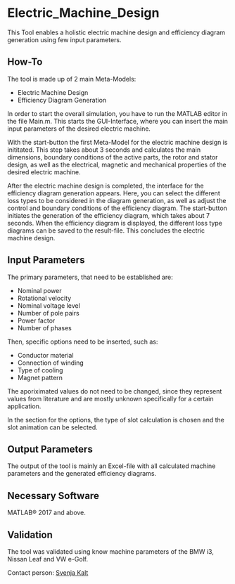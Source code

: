 # Electric_Machine_Design
This Tool enables a holistic electric machine design and efficiency diagram generation using few input parameters.

## How-To
The tool is made up of 2 main Meta-Models:
  - Electric Machine Design
  - Efficiency Diagram Generation
  
In order to start the overall simulation, you have to run the MATLAB editor in the file Main.m.
This starts the GUI-Interface, where you can insert the main input parameters of the desired electric machine.

With the start-button the first Meta-Model for the electric machine design is inititated. This step takes about 3 seconds and calculates the main dimensions, boundary conditions of the active parts, the rotor and stator design, as well as the electrical, magnetic and mechanical properties of the desired electric machine.

After the electric machine design is completed, the interface for the efficiency diagram generation appears. Here, you can select the different loss types to be considered in the diagram generation, as well as adjust the control and boundary conditions of the efficiency diagram. The start-button initiates the generation of the efficiency diagram, which takes about 7 seconds. When the efficiency diagram is displayed, the different loss type diagrams can be saved to the result-file. This concludes the electric machine design.

## Input Parameters
The primary parameters, that need to be established are:
  - Nominal power
  - Rotational velocity
  - Nominal voltage level
  - Number of pole pairs
  - Power factor
  - Number of phases

Then, specific options need to be inserted, such as:
  - Conductor material
  - Connection of winding
  - Type of cooling
  - Magnet pattern
  
The aporiximated values do not need to be changed, since they represent values from literature and are mostly unknown specifically for a certain application.

In the section for the options, the type of slot calculation is chosen and the slot animation can be selected.

## Output Parameters

The output of the tool is mainly an Excel-file with all calculated machine parameters and the generated efficiency diagrams.

## Necessary Software

MATLAB® 2017 and above.

## Validation
The tool was validated using know machine parameters of the BMW i3, Nissan Leaf and VW e-Golf.


Contact person: [Svenja Kalt](mailto:svenja.kalt@ftm.mw.tum.de)
